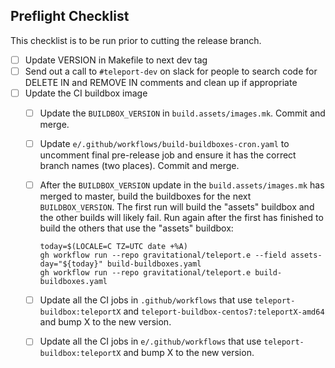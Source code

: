 ## Preflight Checklist

This checklist is to be run prior to cutting the release branch.

- [ ] Update VERSION in Makefile to next dev tag
- [ ] Send out a call to `#teleport-dev` on slack for people to search code for
      DELETE IN and REMOVE IN comments and clean up if appropriate
- [ ] Update the CI buildbox image
  - [ ] Update the `BUILDBOX_VERSION` in `build.assets/images.mk`. Commit and
    merge.
  - [ ] Update `e/.github/workflows/build-buildboxes-cron.yaml` to uncomment
    final pre-release job and ensure it has the correct branch names (two
    places). Commit and merge.
  - [ ] After the `BUILDBOX_VERSION` update in the `build.assets/images.mk` has
    merged to master, build the buildboxes for the next `BUILDBOX_VERSION`. The
    first run will build the "assets" buildbox and the other builds will likely
    fail. Run again after the first has finished to build the others that use
    the "assets" buildbox:

        today=$(LOCALE=C TZ=UTC date +%A)
        gh workflow run --repo gravitational/teleport.e --field assets-day="${today}" build-buildboxes.yaml
        gh workflow run --repo gravitational/teleport.e build-buildboxes.yaml

  - [ ] Update all the CI jobs in `.github/workflows` that use `teleport-buildbox:teleportX`
    and `teleport-buildbox-centos7:teleportX-amd64` and bump X to the new version.
  - [ ] Update all the CI jobs in `e/.github/workflows` that use `teleport-buildbox:teleportX`
    and bump X to the new version.
